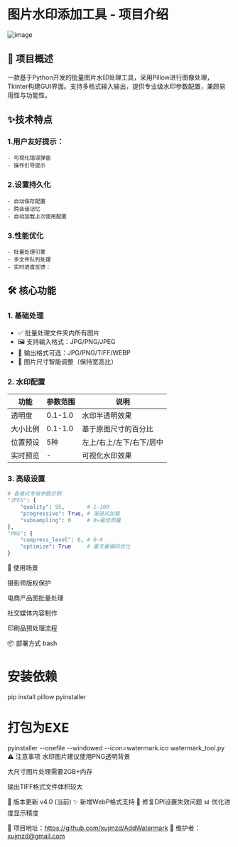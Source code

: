 
# 图片水印添加工具 - 项目介绍
![image](https://github.com/user-attachments/assets/12c3f56c-78be-48f6-9f6e-b163df49dd31)
## 📌 项目概述
一款基于Python开发的批量图片水印处理工具，采用Pillow进行图像处理，Tkinter构建GUI界面。支持多格式输入输出，提供专业级水印参数配置，兼顾易用性与功能性。
## ✨技术特点

### 1.用户友好提示：
    - 可视化错误弹窗
    - 操作引导提示
### 2.设置持久化
    - 自动保存配置
    - 跨会话记忆
    - 自动加载上次使用配置
### 3.性能优化
    - 批量处理引擎
    - 多文件队列处理
    - 实时进度反馈：
    
## 🛠️ 核心功能

### 1. 基础处理
- ✅ 批量处理文件夹内所有图片
- 🖼️ 支持输入格式：JPG/PNG/JPEG
- 💾 输出格式可选：JPG/PNG/TIFF/WEBP
- 🔄 图片尺寸智能调整（保持宽高比）

### 2. 水印配置
| 功能 | 参数范围 | 说明 |
|------|---------|------|
| 透明度 | 0.1-1.0 | 水印半透明效果 |
| 大小比例 | 0.1-1.0 | 基于原图尺寸的百分比 |
| 位置预设 | 5种 | 左上/右上/左下/右下/居中 |
| 实时预览 | - | 可视化水印效果 |


### 3. 高级设置
```python
# 各格式专有参数示例
"JPEG": {
    "quality": 95,       # 1-100
    "progressive": True, # 渐进式加载
    "subsampling": 0     # 0=最佳质量
},
"PNG": {
    "compress_level": 6, # 0-9
    "optimize": True     # 霍夫曼编码优化
}
```

🚀 使用场景

摄影师版权保护

电商产品图批量处理

社交媒体内容制作

印刷品预处理流程

📦 部署方式
bash

# 安装依赖
pip install pillow pyinstaller

# 打包为EXE
pyinstaller --onefile --windowed --icon=watermark.ico watermark_tool.py
⚠️ 注意事项
水印图片建议使用PNG透明背景

大尺寸图片处理需要2GB+内存

输出TIFF格式文件体积较大

📜 版本更新
v4.0 (当前)
✨ 新增WebP格式支持
🐛 修复DPI设置失效问题
📊 优化进度显示精度

📍 项目地址：https://github.com/xujmzd/AddWatermark
📧 维护者：xujmzd@gmail.com
